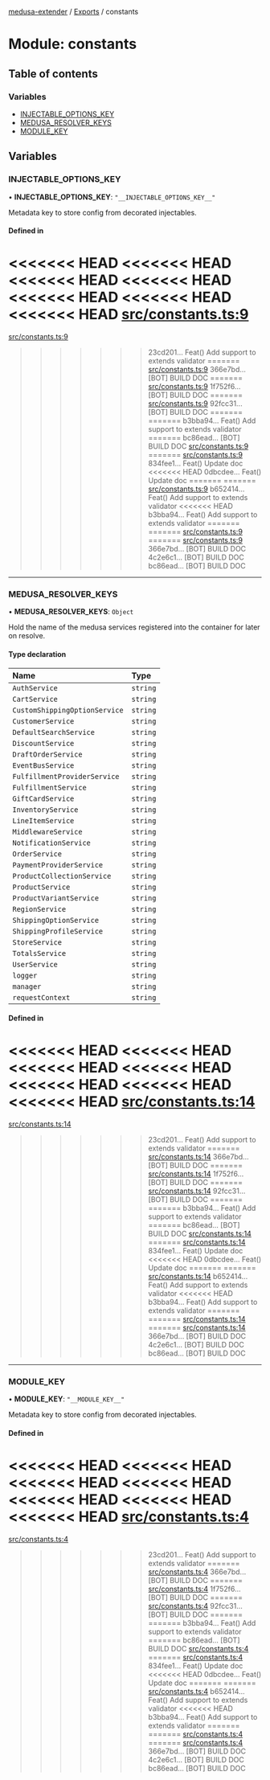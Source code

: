 [medusa-extender](../README.md) / [Exports](../modules.md) / constants

# Module: constants

## Table of contents

### Variables

- [INJECTABLE\_OPTIONS\_KEY](constants.md#injectable_options_key)
- [MEDUSA\_RESOLVER\_KEYS](constants.md#medusa_resolver_keys)
- [MODULE\_KEY](constants.md#module_key)

## Variables

### INJECTABLE\_OPTIONS\_KEY

• **INJECTABLE\_OPTIONS\_KEY**: ``"__INJECTABLE_OPTIONS_KEY__"``

Metadata key to store config from decorated injectables.

#### Defined in

<<<<<<< HEAD
<<<<<<< HEAD
<<<<<<< HEAD
<<<<<<< HEAD
<<<<<<< HEAD
<<<<<<< HEAD
<<<<<<< HEAD
[src/constants.ts:9](https://github.com/adrien2p/medusa-extender/blob/89f7223/src/constants.ts#L9)
=======
[src/constants.ts:9](https://github.com/adrien2p/medusa-extender/blob/c048da3/src/constants.ts#L9)
>>>>>>> 23cd201... Feat() Add support to extends validator
=======
[src/constants.ts:9](https://github.com/adrien2p/medusa-extender/blob/23cd201/src/constants.ts#L9)
>>>>>>> 366e7bd... [BOT] BUILD DOC
=======
[src/constants.ts:9](https://github.com/adrien2p/medusa-extender/blob/0490090/src/constants.ts#L9)
>>>>>>> 1f752f6... [BOT] BUILD DOC
=======
[src/constants.ts:9](https://github.com/adrien2p/medusa-extender/blob/7e89c01/src/constants.ts#L9)
>>>>>>> 92fcc31... [BOT] BUILD DOC
=======
=======
>>>>>>> b3bba94... Feat() Add support to extends validator
=======
>>>>>>> bc86ead... [BOT] BUILD DOC
[src/constants.ts:9](https://github.com/adrien2p/medusa-extender/blob/7e89c01/src/constants.ts#L9)
=======
[src/constants.ts:9](https://github.com/adrien2p/medusa-extender/blob/89f7223/src/constants.ts#L9)
>>>>>>> 834fee1... Feat() Update doc
<<<<<<< HEAD
>>>>>>> 0dbcdee... Feat() Update doc
=======
=======
[src/constants.ts:9](https://github.com/adrien2p/medusa-extender/blob/834fee1/src/constants.ts#L9)
>>>>>>> b652414... Feat() Add support to extends validator
<<<<<<< HEAD
>>>>>>> b3bba94... Feat() Add support to extends validator
=======
=======
[src/constants.ts:9](https://github.com/adrien2p/medusa-extender/blob/834fee1/src/constants.ts#L9)
=======
[src/constants.ts:9](https://github.com/adrien2p/medusa-extender/blob/23cd201/src/constants.ts#L9)
>>>>>>> 366e7bd... [BOT] BUILD DOC
>>>>>>> 4c2e6c1... [BOT] BUILD DOC
>>>>>>> bc86ead... [BOT] BUILD DOC

___

### MEDUSA\_RESOLVER\_KEYS

• **MEDUSA\_RESOLVER\_KEYS**: `Object`

Hold the name of the medusa services registered into the container for later on resolve.

#### Type declaration

| Name | Type |
| :------ | :------ |
| `AuthService` | `string` |
| `CartService` | `string` |
| `CustomShippingOptionService` | `string` |
| `CustomerService` | `string` |
| `DefaultSearchService` | `string` |
| `DiscountService` | `string` |
| `DraftOrderService` | `string` |
| `EventBusService` | `string` |
| `FulfillmentProviderService` | `string` |
| `FulfillmentService` | `string` |
| `GiftCardService` | `string` |
| `InventoryService` | `string` |
| `LineItemService` | `string` |
| `MiddlewareService` | `string` |
| `NotificationService` | `string` |
| `OrderService` | `string` |
| `PaymentProviderService` | `string` |
| `ProductCollectionService` | `string` |
| `ProductService` | `string` |
| `ProductVariantService` | `string` |
| `RegionService` | `string` |
| `ShippingOptionService` | `string` |
| `ShippingProfileService` | `string` |
| `StoreService` | `string` |
| `TotalsService` | `string` |
| `UserService` | `string` |
| `logger` | `string` |
| `manager` | `string` |
| `requestContext` | `string` |

#### Defined in

<<<<<<< HEAD
<<<<<<< HEAD
<<<<<<< HEAD
<<<<<<< HEAD
<<<<<<< HEAD
<<<<<<< HEAD
<<<<<<< HEAD
[src/constants.ts:14](https://github.com/adrien2p/medusa-extender/blob/89f7223/src/constants.ts#L14)
=======
[src/constants.ts:14](https://github.com/adrien2p/medusa-extender/blob/c048da3/src/constants.ts#L14)
>>>>>>> 23cd201... Feat() Add support to extends validator
=======
[src/constants.ts:14](https://github.com/adrien2p/medusa-extender/blob/23cd201/src/constants.ts#L14)
>>>>>>> 366e7bd... [BOT] BUILD DOC
=======
[src/constants.ts:14](https://github.com/adrien2p/medusa-extender/blob/0490090/src/constants.ts#L14)
>>>>>>> 1f752f6... [BOT] BUILD DOC
=======
[src/constants.ts:14](https://github.com/adrien2p/medusa-extender/blob/7e89c01/src/constants.ts#L14)
>>>>>>> 92fcc31... [BOT] BUILD DOC
=======
=======
>>>>>>> b3bba94... Feat() Add support to extends validator
=======
>>>>>>> bc86ead... [BOT] BUILD DOC
[src/constants.ts:14](https://github.com/adrien2p/medusa-extender/blob/7e89c01/src/constants.ts#L14)
=======
[src/constants.ts:14](https://github.com/adrien2p/medusa-extender/blob/89f7223/src/constants.ts#L14)
>>>>>>> 834fee1... Feat() Update doc
<<<<<<< HEAD
>>>>>>> 0dbcdee... Feat() Update doc
=======
=======
[src/constants.ts:14](https://github.com/adrien2p/medusa-extender/blob/834fee1/src/constants.ts#L14)
>>>>>>> b652414... Feat() Add support to extends validator
<<<<<<< HEAD
>>>>>>> b3bba94... Feat() Add support to extends validator
=======
=======
[src/constants.ts:14](https://github.com/adrien2p/medusa-extender/blob/834fee1/src/constants.ts#L14)
=======
[src/constants.ts:14](https://github.com/adrien2p/medusa-extender/blob/23cd201/src/constants.ts#L14)
>>>>>>> 366e7bd... [BOT] BUILD DOC
>>>>>>> 4c2e6c1... [BOT] BUILD DOC
>>>>>>> bc86ead... [BOT] BUILD DOC

___

### MODULE\_KEY

• **MODULE\_KEY**: ``"__MODULE_KEY__"``

Metadata key to store config from decorated injectables.

#### Defined in

<<<<<<< HEAD
<<<<<<< HEAD
<<<<<<< HEAD
<<<<<<< HEAD
<<<<<<< HEAD
<<<<<<< HEAD
<<<<<<< HEAD
[src/constants.ts:4](https://github.com/adrien2p/medusa-extender/blob/89f7223/src/constants.ts#L4)
=======
[src/constants.ts:4](https://github.com/adrien2p/medusa-extender/blob/c048da3/src/constants.ts#L4)
>>>>>>> 23cd201... Feat() Add support to extends validator
=======
[src/constants.ts:4](https://github.com/adrien2p/medusa-extender/blob/23cd201/src/constants.ts#L4)
>>>>>>> 366e7bd... [BOT] BUILD DOC
=======
[src/constants.ts:4](https://github.com/adrien2p/medusa-extender/blob/0490090/src/constants.ts#L4)
>>>>>>> 1f752f6... [BOT] BUILD DOC
=======
[src/constants.ts:4](https://github.com/adrien2p/medusa-extender/blob/7e89c01/src/constants.ts#L4)
>>>>>>> 92fcc31... [BOT] BUILD DOC
=======
=======
>>>>>>> b3bba94... Feat() Add support to extends validator
=======
>>>>>>> bc86ead... [BOT] BUILD DOC
[src/constants.ts:4](https://github.com/adrien2p/medusa-extender/blob/7e89c01/src/constants.ts#L4)
=======
[src/constants.ts:4](https://github.com/adrien2p/medusa-extender/blob/89f7223/src/constants.ts#L4)
>>>>>>> 834fee1... Feat() Update doc
<<<<<<< HEAD
>>>>>>> 0dbcdee... Feat() Update doc
=======
=======
[src/constants.ts:4](https://github.com/adrien2p/medusa-extender/blob/834fee1/src/constants.ts#L4)
>>>>>>> b652414... Feat() Add support to extends validator
<<<<<<< HEAD
>>>>>>> b3bba94... Feat() Add support to extends validator
=======
=======
[src/constants.ts:4](https://github.com/adrien2p/medusa-extender/blob/834fee1/src/constants.ts#L4)
=======
[src/constants.ts:4](https://github.com/adrien2p/medusa-extender/blob/23cd201/src/constants.ts#L4)
>>>>>>> 366e7bd... [BOT] BUILD DOC
>>>>>>> 4c2e6c1... [BOT] BUILD DOC
>>>>>>> bc86ead... [BOT] BUILD DOC
